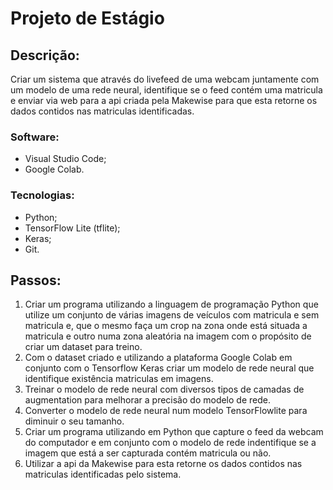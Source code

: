 

# Projeto de Estágio


## Descrição:

Criar um sistema que através do livefeed de uma webcam juntamente com um modelo de uma rede neural, identifique se o feed contém uma matricula e enviar via web para a api criada pela Makewise para que esta retorne os dados contidos nas matriculas identificadas.


### Software:
 - Visual Studio Code;
 - Google Colab.

### Tecnologias:
- Python;
- TensorFlow Lite (tflite);
- Keras;
- Git.
	
## Passos:
 1. Criar um programa utilizando a linguagem de programação Python que utilize um conjunto de várias imagens de veículos com matricula e sem matricula e, que o mesmo faça um crop na zona onde está situada a matricula e outro numa zona aleatória na imagem com o propósito de criar um dataset para treino.
 1. Com o dataset criado e utilizando a plataforma Google Colab em conjunto com o Tensorflow Keras criar um modelo de rede neural que identifique existência matriculas em imagens.
 1. Treinar o modelo de rede neural com diversos tipos de camadas de augmentation para melhorar a precisão do modelo de rede.
 1. Converter o modelo de rede neural num modelo TensorFlowlite para diminuir o seu tamanho.
 1. Criar um programa utilizando em Python que capture o feed da webcam do computador e em conjunto com o modelo de rede indentifique se a imagem que está a ser capturada contém matricula ou não.
 1. Utilizar a api da Makewise para esta retorne os dados contidos nas matriculas identificadas pelo sistema.
